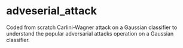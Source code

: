 # adveserial_attack
Coded from scratch Carlini-Wagner attack on a Gaussian classifier to understand the popular adversarial attacks operation on a Gaussian classifier.
